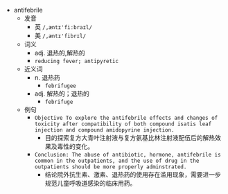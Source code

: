 - antifebrile
  - 发音
    - 英 `/,æntɪ'fiːbraɪl/`
    - 美 `/,æntɪ'fibrɪl/`
  - 词义
    - adj. 退热的,解热的
    - `reducing fever; antipyretic `
  - 近义词
    - n. 退热药
      - `febrifugee`
    - adj. 解热的；退热的
      - `febrifuge`
  - 例句
    - `Objective To explore the antifebrile effects and changes of toxicity after compatibility of both compound isatis leaf injection and compound amidopyrine injection.`
      - 目的探索复方大青叶注射液与复方氨基比林注射液配伍后的解热效果及毒性的变化。
    - `Conclusion: The abuse of antibiotic, hormone, antifebrile is common in the outpatients, and the use of drug in the outpatients should be more properly adminstrated.`
      - 结论院外抗生素、激素、退热药的使用存在滥用现象，需要进一步规范儿童呼吸道感染的临床用药。


